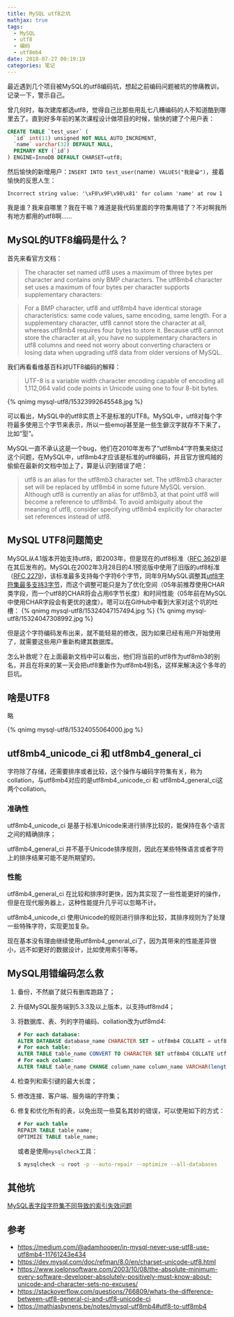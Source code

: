 ```yaml
---
title: MySQL utf8之坑
mathjax: true
tags:
  - MySQL
  - utf8
  - 编码
  - utf8mb4
date: 2018-07-27 00:19:19
categories: 笔记
---
```


最近遇到几个项目被MySQL的utf8编码坑，想起之前编码问题被坑的惨痛教训，记录一下，警示自己。

曾几何时，每次建库都选utf8，觉得自己比那些用乱七八糟编码的人不知道酷到哪里去了。直到好多年前的某次课程设计做项目的时候，愉快的建了个用户表：

```sql
CREATE TABLE `test_user` (
  `id` int(11) unsigned NOT NULL AUTO_INCREMENT,
  `name` varchar(32) DEFAULT NULL,
  PRIMARY KEY (`id`)
) ENGINE=InnoDB DEFAULT CHARSET=utf8;
```

然后愉快的新增用户：`INSERT INTO test_user(`name`) VALUES("我是😁")`，接着愉快的反思人生：

```
Incorrect string value: '\xF0\x9F\x98\x81' for column 'name' at row 1
```

我是谁？我来自哪里？我在干嘛？难道是我代码里面的字符集用错了？不对啊我所有地方都用的utf8啊......

## MySQL的UTF8编码是什么？

首先来看官方文档：

> The character set named utf8 uses a maximum of three bytes per character and contains only BMP characters. The utf8mb4 character set uses a maximum of four bytes per character supports supplementary characters:

>  For a BMP character, utf8 and utf8mb4 have identical storage characteristics: same code values, same encoding, same length.
>  For a supplementary character, utf8 cannot store the character at all, whereas utf8mb4 requires four bytes to store it. Because utf8 cannot store the character at all, you have no supplementary characters in utf8 columns and need not worry about converting characters or losing data when upgrading utf8 data from older versions of MySQL.

我们再看看维基百科对UTF8编码的解释：

> UTF-8 is a variable width character encoding capable of encoding all 1,112,064 valid code points in Unicode using one to four 8-bit bytes.

{% qnimg mysql-utf8/15323992645548.jpg %}

可以看出，MySQL中的utf8实质上不是标准的UTF8。MySQL中，utf8对每个字符最多使用三个字节来表示，所以一些emoji甚至是一些生僻汉字就存不下来了，比如“𡋾”。

MySQL一直不承认这是一个bug，他们在2010年发布了“utf8mb4”字符集来绕过这个问题，在MySQL中，utf8mb4才应该是标准的utf8编码，并且官方很鸡贼的偷偷在最新的文档中加上了，算是认识到错误了吧：

> utf8 is an alias for the utf8mb3 character set. 
> The utf8mb3 character set will be replaced by utf8mb4 in some future MySQL version. Although utf8 is currently an alias for utf8mb3, at that point utf8 will become a reference to utf8mb4. To avoid ambiguity about the meaning of utf8, consider specifying utf8mb4 explicitly for character set references instead of utf8.

## MySQL UTF8问题简史

MySQL从4.1版本开始支持utf8，即2003年，但是现在的utf8标准（[RFC 3629](https://tools.ietf.org/html/rfc3629))是在其后发布的。MySQL在2002年3月28日的4.1预览版中使用了旧版的utf8标准（[RFC 2279](https://tools.ietf.org/html/rfc2279))，该标准最多支持每个字符6个字节，同年9月MySQL调整其[utf8字符集最多支持3字节](https://github.com/mysql/mysql-server/commit/43a506c0ced0e6ea101d3ab8b4b423ce3fa327d0)，而这个调整可能只是为了优化空间（05年前推荐使用CHAR类字段，而一个utf8的CHAR将会占用6字节长度）和时间性能（05年前在MySQL中使用CHAR字段会有更优的速度）。嗯可以在GitHub中看到大家对这个坑的吐槽：
{% qnimg mysql-utf8/15324047157494.jpg %}
{% qnimg mysql-utf8/15324047308992.jpg %}

但是这个字符编码发布出来，就不能轻易的修改，因为如果已经有用户开始使用了，就需要这些用户重新构建其数据库。

怎么补救呢？在上面最新文档中可以看出，他们将当前的utf8作为utf8mb3的别名，并且在将来的某一天会把utf8重新作为utf8mb4别名，这样来解决这个多年的巨坑。

## 啥是UTF8

略

{% qnimg mysql-utf8/15324055064000.jpg %}


## utf8mb4_unicode_ci 和 utf8mb4_general_ci

字符除了存储，还需要排序或者比较，这个操作与编码字符集有关，称为collation，与utf8mb4对应的是utf8mb4_unicode_ci 和 utf8mb4_general_ci这两个collation。
### 准确性

utf8mb4_unicode_ci 是基于标准Unicode来进行排序比较的，能保持在各个语言之间的精确排序；

utf8mb4_general_ci 并不基于Unicode排序规则，因此在某些特殊语言或者字符上的排序结果可能不是所期望的。

### 性能
utf8mb4_general_ci 在比较和排序时更快，因为其实现了一些性能更好的操作，但是在现代服务器上，这种性能提升几乎可以忽略不计。

utf8mb4_unicode_ci 使用Unicode的规则进行排序和比较，其排序规则为了处理一些特殊字符，实现更加复杂。

现在基本没有理由继续使用utf8mb4_general_ci了，因为其带来的性能差异很小，远不如更好的数据设计，比如使用索引等等。

## MySQL用错编码怎么救
1. 备份，不然崩了就只有删库跑路了；
2. 升级MySQL服务端到5.3.3及以上版本，以支持utf8md4；
3. 将数据库、表、列的字符编码、collation改为utf8md4:

    ```sql
    # For each database:
    ALTER DATABASE database_name CHARACTER SET = utf8mb4 COLLATE = utf8mb4_unicode_ci;
    # For each table:
    ALTER TABLE table_name CONVERT TO CHARACTER SET utf8mb4 COLLATE utf8mb4_unicode_ci;
    # For each column:
    ALTER TABLE table_name CHANGE column_name column_name VARCHAR(length) CHARACTER SET utf8mb4 COLLATE utf8mb4_unicode_ci;
    ```
4. 检查列和索引键的最大长度；
5. 修改连接、客户端、服务端的字符集；
6. 修复和优化所有的表，以免出现一些莫名其妙的错误，可以使用如下的方式：
    ```sql
    # For each table
    REPAIR TABLE table_name;
    OPTIMIZE TABLE table_name;
    ```
    
    或者是使用`mysqlcheck`工具：
    
    ```bash
    $ mysqlcheck -u root -p --auto-repair --optimize --all-databases
    ```

## 其他坑

[MySQL表字段字符集不同导致的索引失效问题](https://mp.weixin.qq.com/s/ns9eRxjXZfUPNSpfgGA7UA)



## 参考

* https://medium.com/@adamhooper/in-mysql-never-use-utf8-use-utf8mb4-11761243e434
* https://dev.mysql.com/doc/refman/8.0/en/charset-unicode-utf8.html
* https://www.joelonsoftware.com/2003/10/08/the-absolute-minimum-every-software-developer-absolutely-positively-must-know-about-unicode-and-character-sets-no-excuses/
* https://stackoverflow.com/questions/766809/whats-the-difference-between-utf8-general-ci-and-utf8-unicode-ci
* https://mathiasbynens.be/notes/mysql-utf8mb4#utf8-to-utf8mb4


